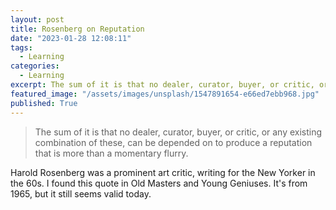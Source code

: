 ```yaml
---
layout: post
title: Rosenberg on Reputation
date: "2023-01-28 12:08:11"
tags:
  - Learning
categories:
  - Learning
excerpt: The sum of it is that no dealer, curator, buyer, or critic, or any existing combination of these, can be depended on to produce a reputation that is more than a momentary flurry.
featured_image: "/assets/images/unsplash/1547891654-e66ed7ebb968.jpg"
published: True
---
```

> The sum of it is that no dealer, curator, buyer, or critic, or any existing combination of these, can be depended on to produce a reputation that is more than a momentary flurry.

Harold Rosenberg was a prominent art critic, writing for the New Yorker in the 60s. I found this quote in Old Masters and Young Geniuses. It's from 1965, but it still seems valid today.

